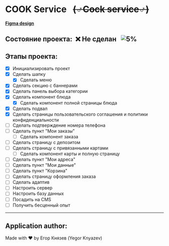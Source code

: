 # **COOK Service** &nbsp;&nbsp;~~(♂Cock service♂)~~

[__Figma design__](https://www.figma.com/file/zvR5GICKaE0W9D6XG31FrF/%D0%94%D0%B5%D1%81%D0%BA%D1%82%D0%BE%D0%BF?node-id=0%3A1)

## Состояние проекта:&nbsp; :x: Не сделан &nbsp;&nbsp;![5%](https://progress-bar.dev/5)

## Этапы проекта:
- [X] Инициализировать проект
- [X] Сделать шапку
    - [X] Сделать меню 
- [X] Сделать секцию с баннерами
- [X] Сделать панель выбора категории
- [X] Сделать компонент блюда
    - [X] Сделать компонент полной страницы блюда
- [X] Сделать подвал
- [X] Сделать страницы пользовательского соглашения и политики конфиденциальности
- [ ] Сделать подтверждение номера телефона
- [ ] Сделать пункт "Мои заказы"
    - [ ] Сделать компонент заказа
- [ ] Сделать страницу с депозитом
- [ ] Сделать страницу с привязанными картами
    - [ ] Сделать компонент карты и полную страницу
- [ ] Сделать пункт "Мои адреса"
- [ ] Сделать пункт "Мои данные"
- [ ] Сделать пункт "Корзина"
- [ ] Сделать страницу оформления заказа
- [ ] Сделать адаптив
- [ ] Настроить сервер
- [ ] Настроить базу данных
- [ ] Посадить на CMS
- [ ] Получить бесценный опыт

----------

## Application author:
Made with :heart: by Егор Князев (Yegor Knyazev)